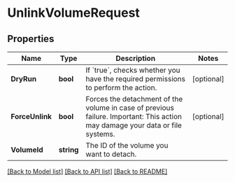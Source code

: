 # UnlinkVolumeRequest

## Properties

Name | Type | Description | Notes
------------ | ------------- | ------------- | -------------
**DryRun** | **bool** | If &#x60;true&#x60;, checks whether you have the required permissions to perform the action. | [optional] 
**ForceUnlink** | **bool** | Forces the detachment of the volume in case of previous failure. Important: This action may damage your data or file systems. | [optional] 
**VolumeId** | **string** | The ID of the volume you want to detach. | 

[[Back to Model list]](../README.md#documentation-for-models) [[Back to API list]](../README.md#documentation-for-api-endpoints) [[Back to README]](../README.md)


